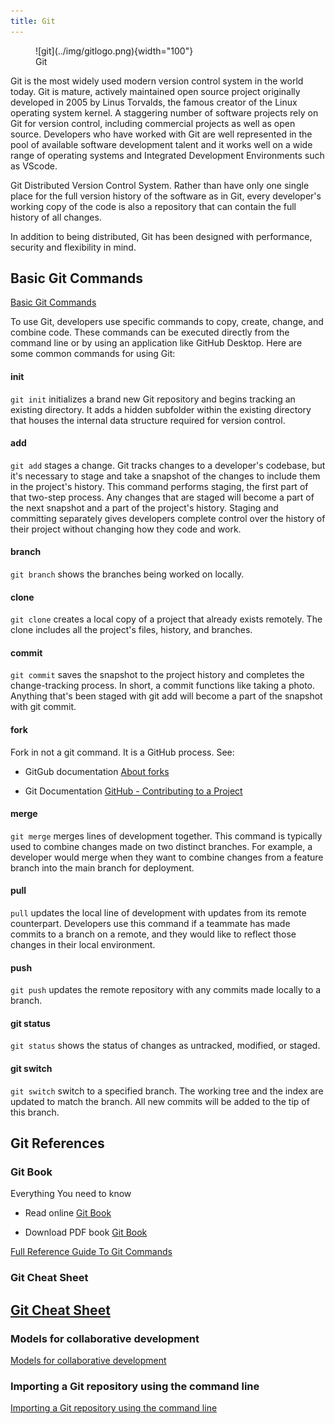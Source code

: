 ```yaml
---
title: Git
---
```


<figure markdown>
  ![git](../img/gitlogo.png){width="100"}
  <figcaption>Git</figurecaption>
</figure>


Git is the most widely used modern version control system in the world today. Git is mature, actively maintained open source project originally developed in 2005 by Linus Torvalds, the famous creator of the Linux operating system kernel. A staggering number of software projects rely on Git for version control, including commercial projects as well as open source. Developers who have worked with Git are well represented in the pool of available software development talent and it works well on a wide range of operating systems and Integrated Development Environments such as VScode.

Git Distributed Version Control System. Rather than have only one single place for the full version history of the software as in Git, every developer's working copy of the code is also a repository that can contain the full history of all changes.

In addition to being distributed, Git has been designed with performance, security and flexibility in mind.


## Basic Git Commands

[Basic Git Commands](https://docs.github.com/en/get-started/using-git/about-git#basic-git-commands)

To use Git, developers use specific commands to copy, create, change, and combine code. These commands can be executed directly from the command line or by using an application like GitHub Desktop. Here are some common commands for using Git:

#### init

`git init` initializes a brand new Git repository and begins tracking an existing directory. It adds a hidden subfolder within the existing directory that houses the internal data structure required for version control.

#### add

`git add` stages a change. Git tracks changes to a developer's codebase, but it's necessary to stage and take a snapshot of the changes to include them in the project's history. This command performs staging, the first part of that two-step process. Any changes that are staged will become a part of the next snapshot and a part of the project's history. Staging and committing separately gives developers complete control over the history of their project without changing how they code and work.

#### branch

`git branch` shows the branches being worked on locally.

#### clone

`git clone` creates a local copy of a project that already exists remotely. The clone includes all the project's files, history, and branches.

#### commit

`git commit` saves the snapshot to the project history and completes the change-tracking process. In short, a commit functions like taking a photo. Anything that's been staged with git add will become a part of the snapshot with git commit.

#### fork

Fork in not a git command. It is a GitHub process. See:   

- GitGub documentation [About forks](https://docs.github.com/en/get-started/quickstart/fork-a-repo#about-forks)

- Git Documentation [GitHub - Contributing to a Project](https://git-scm.com/book/en/v2/GitHub-Contributing-to-a-Project)

#### merge

`git merge` merges lines of development together. This command is typically used to combine changes made on two distinct branches. For example, a developer would merge when they want to combine changes from a feature branch into the main branch for deployment.

#### pull

`pull` updates the local line of development with updates from its remote counterpart. Developers use this command if a teammate has made commits to a branch on a remote, and they would like to reflect those changes in their local environment.

#### push

`git push` updates the remote repository with any commits made locally to a branch.

#### git status

`git status` shows the status of changes as untracked, modified, or staged.

#### git switch

`git switch` switch to a specified branch. The working tree and the index are updated to match the branch. All new commits will be added to the tip of this branch.

## Git References

### Git Book

Everything You need to know

- Read online [Git Book](https://git-scm.com/book/en/v2) 

- Download PDF book [Git Book](https://github.com/progit/progit2/releases/download/2.1.360/progit.pdf) 

[Full Reference Guide To Git Commands](https://git-scm.com/docs)

### Git Cheat Sheet

[Git Cheat Sheet](https://training.github.com/downloads/github-git-cheat-sheet/)
---

### Models for collaborative development

[Models for collaborative development](https://docs.github.com/en/get-started/using-git/about-git#models-for-collaborative-development)

### Importing a Git repository using the command line

[Importing a Git repository using the command line](https://docs.github.com/en/get-started/importing-your-projects-to-github/importing-source-code-to-github/importing-a-git-repository-using-the-command-line)

